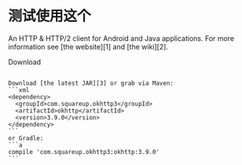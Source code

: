 测试使用这个
======

An HTTP & HTTP/2 client for Android and Java applications. For more information see [the website][1] and [the wiki][2].

Download
```````

Download [the latest JAR][3] or grab via Maven:
```xml
<dependency>
  <groupId>com.squareup.okhttp3</groupId>
  <artifactId>okhttp</artifactId>
  <version>3.9.0</version>
</dependency>
```
or Gradle:
```a
compile 'com.squareup.okhttp3:okhttp:3.9.0'
```

